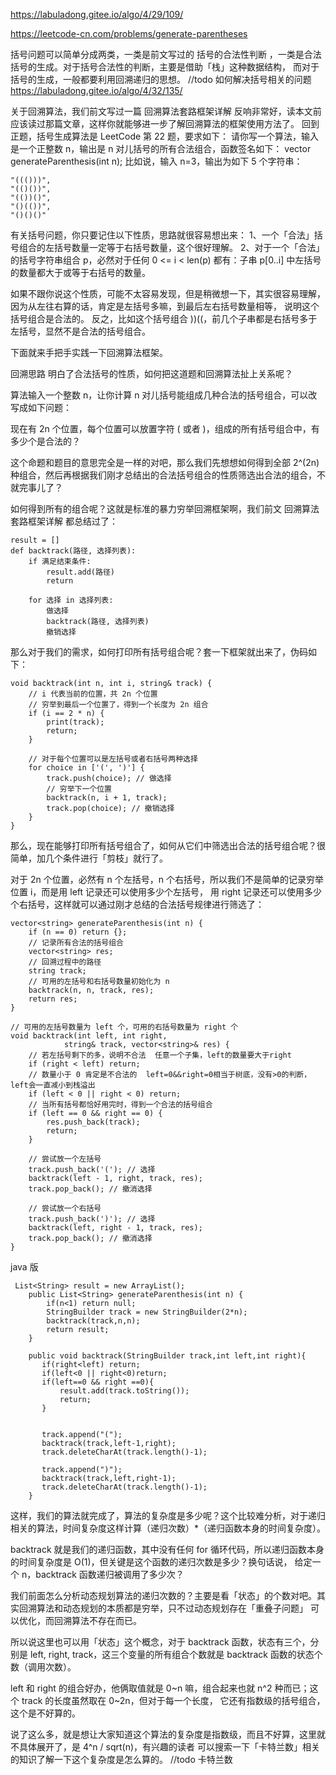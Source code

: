 https://labuladong.gitee.io/algo/4/29/109/


https://leetcode-cn.com/problems/generate-parentheses

括号问题可以简单分成两类，一类是前文写过的 括号的合法性判断 ，一类是合法括号的生成。对于括号合法性的判断，主要是借助「栈」这种数据结构，
  而对于括号的生成，一般都要利用回溯递归的思想。
//todo 如何解决括号相关的问题  https://labuladong.gitee.io/algo/4/32/135/

关于回溯算法，我们前文写过一篇 回溯算法套路框架详解 反响非常好，读本文前应该读过那篇文章，这样你就能够进一步了解回溯算法的框架使用方法了。
回到正题，括号生成算法是 LeetCode 第 22 题，要求如下：
请你写一个算法，输入是一个正整数 n，输出是 n 对儿括号的所有合法组合，函数签名如下：
vector<string> generateParenthesis(int n);
比如说，输入 n=3，输出为如下 5 个字符串：
```
"((()))",
"(()())",
"(())()",
"()(())",
"()()()"
```

有关括号问题，你只要记住以下性质，思路就很容易想出来：
1、一个「合法」括号组合的左括号数量一定等于右括号数量，这个很好理解。
2、对于一个「合法」的括号字符串组合 p，必然对于任何 0 <= i < len(p) 都有：子串 p[0..i] 中左括号的数量都大于或等于右括号的数量。

如果不跟你说这个性质，可能不太容易发现，但是稍微想一下，其实很容易理解，因为从左往右算的话，肯定是左括号多嘛，到最后左右括号数量相等，
   说明这个括号组合是合法的。
反之，比如这个括号组合 ))((，前几个子串都是右括号多于左括号，显然不是合法的括号组合。

下面就来手把手实践一下回溯算法框架。

回溯思路
明白了合法括号的性质，如何把这道题和回溯算法扯上关系呢？

算法输入一个整数 n，让你计算 n 对儿括号能组成几种合法的括号组合，可以改写成如下问题：

现在有 2n 个位置，每个位置可以放置字符 ( 或者 )，组成的所有括号组合中，有多少个是合法的？

这个命题和题目的意思完全是一样的对吧，那么我们先想想如何得到全部 2^(2n) 种组合，然后再根据我们刚才总结出的合法括号组合的性质筛选出合法的组合，不就完事儿了？

如何得到所有的组合呢？这就是标准的暴力穷举回溯框架啊，我们前文 回溯算法套路框架详解 都总结过了：
```
result = []
def backtrack(路径, 选择列表):
    if 满足结束条件:
        result.add(路径)
        return
    
    for 选择 in 选择列表:
        做选择
        backtrack(路径, 选择列表)
        撤销选择
```
那么对于我们的需求，如何打印所有括号组合呢？套一下框架就出来了，伪码如下：
```
void backtrack(int n, int i, string& track) {
    // i 代表当前的位置，共 2n 个位置
    // 穷举到最后一个位置了，得到一个长度为 2n 组合
    if (i == 2 * n) {
        print(track);
        return;
    }

    // 对于每个位置可以是左括号或者右括号两种选择
    for choice in ['(', ')'] {
        track.push(choice); // 做选择
        // 穷举下一个位置
        backtrack(n, i + 1, track);
        track.pop(choice); // 撤销选择
    }
}
```
那么，现在能够打印所有括号组合了，如何从它们中筛选出合法的括号组合呢？很简单，加几个条件进行「剪枝」就行了。

对于 2n 个位置，必然有 n 个左括号，n 个右括号，所以我们不是简单的记录穷举位置 i，而是用 left 记录还可以使用多少个左括号，
   用 right 记录还可以使用多少个右括号，这样就可以通过刚才总结的合法括号规律进行筛选了：
```
vector<string> generateParenthesis(int n) {
    if (n == 0) return {};
    // 记录所有合法的括号组合
    vector<string> res;
    // 回溯过程中的路径
    string track;
    // 可用的左括号和右括号数量初始化为 n
    backtrack(n, n, track, res);
    return res;
}

// 可用的左括号数量为 left 个，可用的右括号数量为 right 个
void backtrack(int left, int right, 
            string& track, vector<string>& res) {
    // 若左括号剩下的多，说明不合法  任意一个子集，left的数量要大于right
    if (right < left) return;
    // 数量小于 0 肯定是不合法的  left=0&&right=0相当于树底，没有>0的判断，left会一直减小到栈溢出
    if (left < 0 || right < 0) return;
    // 当所有括号都恰好用完时，得到一个合法的括号组合
    if (left == 0 && right == 0) {
        res.push_back(track);
        return;
    }
    
    // 尝试放一个左括号
    track.push_back('('); // 选择
    backtrack(left - 1, right, track, res);
    track.pop_back(); // 撤消选择

    // 尝试放一个右括号
    track.push_back(')'); // 选择
    backtrack(left, right - 1, track, res);
    track.pop_back(); // 撤消选择
}
```
java 版
```
 List<String> result = new ArrayList();
    public List<String> generateParenthesis(int n) {
        if(n<1) return null;
        StringBuilder track = new StringBuilder(2*n);
        backtrack(track,n,n);
        return result;
    }
    
    public void backtrack(StringBuilder track,int left,int right){
       if(right<left) return; 
       if(left<0 || right<0)return; 
       if(left==0 && right ==0){
           result.add(track.toString());
           return;
       } 
       

       track.append("(");
       backtrack(track,left-1,right);
       track.deleteCharAt(track.length()-1); 
        
       track.append(")");
       backtrack(track,left,right-1);
       track.deleteCharAt(track.length()-1);  
    }
```

这样，我们的算法就完成了，算法的复杂度是多少呢？这个比较难分析，对于递归相关的算法，时间复杂度这样计算（递归次数）*（递归函数本身的时间复杂度）。

backtrack 就是我们的递归函数，其中没有任何 for 循环代码，所以递归函数本身的时间复杂度是 O(1)，但关键是这个函数的递归次数是多少？换句话说，
  给定一个 n，backtrack 函数递归被调用了多少次？

我们前面怎么分析动态规划算法的递归次数的？主要是看「状态」的个数对吧。其实回溯算法和动态规划的本质都是穷举，只不过动态规划存在「重叠子问题」
  可以优化，而回溯算法不存在而已。

所以说这里也可以用「状态」这个概念，对于 backtrack 函数，状态有三个，分别是 left, right, track，这三个变量的所有组合个数就是
  backtrack 函数的状态个数（调用次数）。

left 和 right 的组合好办，他俩取值就是 0~n 嘛，组合起来也就 n^2 种而已；这个 track 的长度虽然取在 0~2n，但对于每一个长度，
  它还有指数级的括号组合，这个是不好算的。

说了这么多，就是想让大家知道这个算法的复杂度是指数级，而且不好算，这里就不具体展开了，是 4^n / sqrt(n)，有兴趣的读者
  可以搜索一下「卡特兰数」相关的知识了解一下这个复杂度是怎么算的。
//todo 卡特兰数

